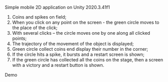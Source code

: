 Simple mobile 2D application on Unity 2020.3.41f1
1. Coins and spikes on field;
2. When you click on any point on the screen - the green circle moves to the place of the click;
3. With several clicks – the circle moves one by one along all clicked points;
4. The trajectory of the movement of the object is displayed;
5. Green circle collect coins end display their number in the corner;
6. If the circle hits a spike, it bursts and a restart screen is shown;
7. If the green circle has collected all the coins on the stage, then a screen with a victory and a restart button is shown.

Demo
